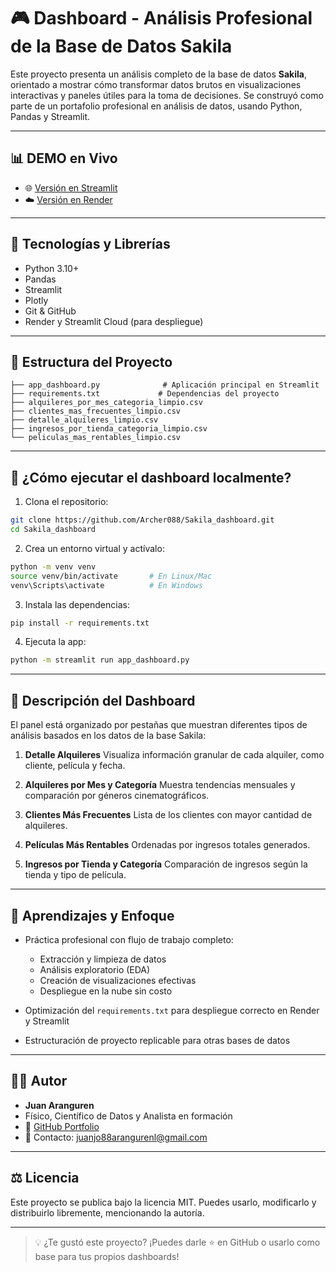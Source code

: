 # 🎮 Dashboard - Análisis Profesional de la Base de Datos Sakila

Este proyecto presenta un análisis completo de la base de datos **Sakila**, orientado a mostrar cómo transformar datos brutos en visualizaciones interactivas y paneles útiles para la toma de decisiones. Se construyó como parte de un portafolio profesional en análisis de datos, usando Python, Pandas y Streamlit.

---

## 📊 DEMO en Vivo

* 🌐 [Versión en Streamlit](https://sakiladashboard-kew88fsna32dspctw7amef.streamlit.app)
* ☁️ [Versión en Render](https://sakila-dashboard-90x9.onrender.com)

---

## 🧰 Tecnologías y Librerías

* Python 3.10+
* Pandas
* Streamlit
* Plotly
* Git & GitHub
* Render y Streamlit Cloud (para despliegue)

---

## 📂 Estructura del Proyecto

```
├── app_dashboard.py              # Aplicación principal en Streamlit
├── requirements.txt             # Dependencias del proyecto
├── alquileres_por_mes_categoria_limpio.csv
├── clientes_mas_frecuentes_limpio.csv
├── detalle_alquileres_limpio.csv
├── ingresos_por_tienda_categoria_limpio.csv
└── peliculas_mas_rentables_limpio.csv
```

---

## 🚀 ¿Cómo ejecutar el dashboard localmente?

1. Clona el repositorio:

```bash
git clone https://github.com/Archer088/Sakila_dashboard.git
cd Sakila_dashboard
```

2. Crea un entorno virtual y actívalo:

```bash
python -m venv venv
source venv/bin/activate       # En Linux/Mac
venv\Scripts\activate          # En Windows
```

3. Instala las dependencias:

```bash
pip install -r requirements.txt
```

4. Ejecuta la app:

```bash
python -m streamlit run app_dashboard.py
```

---

## 📂 Descripción del Dashboard

El panel está organizado por pestañas que muestran diferentes tipos de análisis basados en los datos de la base Sakila:

1. **Detalle Alquileres**
   Visualiza información granular de cada alquiler, como cliente, película y fecha.

2. **Alquileres por Mes y Categoría**
   Muestra tendencias mensuales y comparación por géneros cinematográficos.

3. **Clientes Más Frecuentes**
   Lista de los clientes con mayor cantidad de alquileres.

4. **Películas Más Rentables**
   Ordenadas por ingresos totales generados.

5. **Ingresos por Tienda y Categoría**
   Comparación de ingresos según la tienda y tipo de película.

---

## 🧠 Aprendizajes y Enfoque

* Práctica profesional con flujo de trabajo completo:

  * Extracción y limpieza de datos
  * Análisis exploratorio (EDA)
  * Creación de visualizaciones efectivas
  * Despliegue en la nube sin costo
* Optimización del `requirements.txt` para despliegue correcto en Render y Streamlit
* Estructuración de proyecto replicable para otras bases de datos

---

## 🧑‍💻 Autor

* **Juan Aranguren**
* Físico, Científico de Datos y Analista en formación
* 💼 [GitHub Portfolio](https://github.com/Archer088)
* 📨 Contacto: [juanjo88arangurenl@gmail.com](mailto:juanjo88arangurenl@gmail.com) 

---

## ⚖️ Licencia

Este proyecto se publica bajo la licencia MIT. Puedes usarlo, modificarlo y distribuirlo libremente, mencionando la autoría.

---

> 💡 ¿Te gustó este proyecto? ¡Puedes darle ⭐ en GitHub o usarlo como base para tus propios dashboards!


